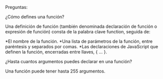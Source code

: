 Preguntas:

¿Cómo defines una función?

Una definición de función (también denominada declaración de función o expresión de función) consta de la palabra clave function, seguida de:

*El nombre de la función.
*Una lista de parámetros de la función, entre paréntesis y separados por comas.
*Las declaraciones de JavaScript que definen la función, encerradas entre llaves, { ... }.

¿Hasta cuantos argumentos puedes declarar en una función?

Una función puede tener hasta 255 argumentos.